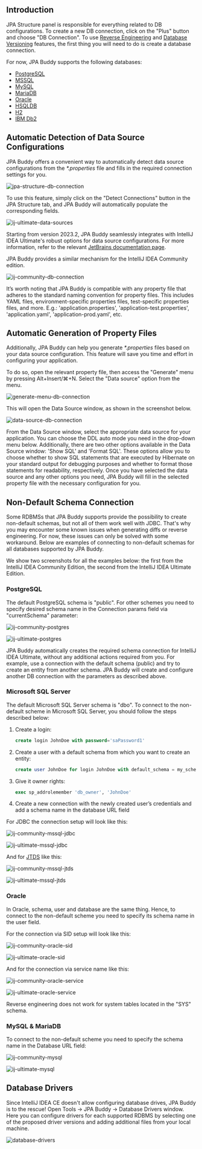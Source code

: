 ## Introduction

JPA Structure panel is responsible for everything related to DB configurations. To create a new DB connection, click on the "Plus" button and choose "DB Connection". To use [Reverse Engineering](https://www.jpa-buddy.com/documentation/reverse-engineering/) and [Database Versioning](https://www.jpa-buddy.com/documentation/database-versioning/) features, the first thing you will need to do is create a database connection.

For now, JPA Buddy supports the following databases:

* <a href="https://www.postgresql.org/" target="_blank">PostgreSQL</a>
* <a href="https://www.microsoft.com/sql-server/sql-server-2019?rtc=1" target="_blank">MSSQL</a>
* <a href="https://www.mysql.com/" target="_blank">MySQL</a>
* <a href="https://mariadb.org/" target="_blank">MariaDB</a>
* <a href="https://www.oracle.com/database/" target="_blank">Oracle</a>
* <a href="http://hsqldb.org/" target="_blank">HSQLDB</a>
* <a href="https://www.h2database.com/html/main.html" target="_blank">H2</a>
* <a href="https://www.ibm.com/analytics/db2" target="_blank">IBM Db2</a>

## Automatic Detection of Data Source Configurations

JPA Buddy offers a convenient way to automatically detect data source configurations from the *\*.properties* file and fills in the required connection settings for you.

![jpa-structure-db-connection](img/jpa-structure-db-connection.png)

To use this feature, simply click on the "Detect Connections" button in the JPA Structure tab, and JPA Buddy will automatically populate the corresponding fields.


![ij-ultimate-data-sources](img/ij-ultimate-data-sources.jpeg)

Starting from version 2023.2, JPA Buddy seamlessly integrates with IntelliJ IDEA Ultimate's robust options for data source configurations. For more information, refer to the relevant <a href="https://www.jetbrains.com/help/idea/data-sources-and-drivers-dialog.html" target="_blank">JetBrains documentation page</a>.

JPA Buddy provides a similar mechanism for the IntelliJ IDEA Community edition.

![ij-community-db-connection](img/ij-community-db-connection.jpeg)

It’s worth noting that JPA Buddy is compatible with any property file that adheres to the standard naming convention for property files. This includes YAML files, environment-specific properties files, test-specific properties files, and more.  E.g.: 'application.properties', 'application-test.properties', 'application.yaml', 'application-prod.yaml', etc.

## Automatic Generation of Property Files

Additionally, JPA Buddy can help you generate *\*.properties* files based on your data source configuration. This feature will save you time and effort in configuring your application.

To do so, open the relevant property file, then access the "Generate" menu by pressing Alt+Insert/⌘+N. Select the "Data source" option from the menu.

![generate-menu-db-connection](img/generate-menu-db-connection.png)

This will open the Data Source window, as shown in the screenshot below.

![data-source-db-connection](img/data-source-db-connection.png)

From the Data Source window, select the appropriate data source for your application. You can choose the DDL auto mode you need in the drop-down menu below.
Additionally, there are two other options available in the Data Source window: 'Show SQL' and 'Format SQL'. These options allow you to choose whether to show SQL statements that are executed by Hibernate on your standard output for debugging purposes and whether to format those statements for readability, respectively.
Once you have selected the data source and any other options you need, JPA Buddy will fill in the selected property file with the necessary configuration for you.

## Non-Default Schema Connection

Some RDBMSs that JPA Buddy supports provide the possibility to create non-default schemas, but not all of them work well with JDBC. That's why you may encounter some known issues when generating diffs or reverse engineering. For now, these issues can only be solved with some workaround. Below are examples of connecting to non-default schemas for all databases supported by JPA Buddy.

<div class="note">
We show two screenshots for all the examples below: the first from the IntelliJ IDEA Community Edition, the second from the IntelliJ IDEA Ultimate Edition.
</div>

### PostgreSQL

The default PostgreSQL schema is "public". For other schemes you need to specify desired schema name in the Connection params field via "currentSchema" parameter:

![ij-community-postgres](img/ij-community-postgres.jpeg)

![ij-ultimate-postgres](img/ij-ultimate-postgres.jpeg)

<div class="note">
JPA Buddy automatically creates the required schema connection for IntelliJ IDEA Ultimate, without any additional actions required from you. For example, use a connection with the default schema (public) and try to create an entity from another schema. JPA Buddy will create and configure another DB connection with the parameters as described above.
</div>

### Microsoft SQL Server

The default Microsoft SQL Server schema is "dbo". To connect to the non-default scheme in Microsoft SQL Server, you should follow the steps described below:

1. Create a login:

    ```sql
    create login JohnDoe with password='saPassword1'
    ```

2. Create a user with a default schema from which you want to create an entity:

    ```sql
    create user JohnDoe for login JohnDoe with default_schema = my_schema 
    ```

3. Give it owner rights:

    ```sql
    exec sp_addrolemember 'db_owner', 'JohnDoe' 
    ```

4. Create a new connection with the newly created user’s credentials and add a schema name in the database URL field

For JDBC the connection setup will look like this:

![ij-community-mssql-jdbc](img/ij-community-mssql-jdbc.jpeg)

![ij-ultimate-mssql-jdbc](img/ij-ultimate-mssql-jdbc.jpeg)

And for <a href="http://jtds.sourceforge.net/faq.html" target="_blank">JTDS</a> like this:

![ij-community-mssql-jtds](img/ij-community-mssql-jtds.jpeg)

![ij-ultimate-mssql-jtds](img/ij-ultimate-mssql-jtds.jpeg)

### Oracle

In Oracle, schema, user and database are the same thing. Hence, to connect to the non-default scheme you need to specify its schema name in the user field.

For the connection via SID setup will look like this:

![ij-community-oracle-sid](img/ij-community-oracle-sid.jpeg)

![ij-ultimate-oracle-sid](img/ij-ultimate-oracle-sid.jpeg)

And for the connection via service name like this:

![ij-community-oracle-service](img/ij-community-oracle-service.jpeg)

![ij-ultimate-oracle-service](img/ij-ultimate-oracle-service.jpeg)

<div class="note">
Reverse engineering does not work for system tables located in the "SYS" schema.
</div>

### MySQL & MariaDB

To connect to the non-default scheme you need to specify the schema name in the Database URL field:

![ij-community-mysql](img/ij-community-mysql.jpeg)

![ij-ultimate-mysql](img/ij-ultimate-mysql.jpeg)

## Database Drivers

Since IntelliJ IDEA CE doesn't allow configuring database drives, JPA Buddy is to the rescue! Open Tools -> JPA Buddy -> Database Drivers window. Here you can configure drivers for each supported RDBMS by selecting one of the proposed driver versions and adding additional files from your local machine.

![database-drivers](img/database-drivers.jpeg)
